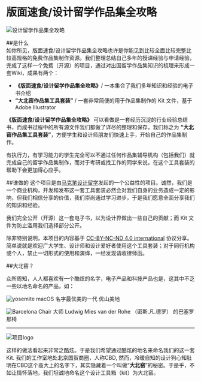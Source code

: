 # 版面速食/设计留学作品集全攻略



![设计留学作品集全攻略](http://kitpic.makebi.net/2021/promo-mc-one.jpg)

##是什么  
如你所见，版面速食/设计留学作品集全攻略也许是你能见到比较全面比较完整比较高规格的免费作品集制作资源。我们整理总结自己多年的授课经验与申请经验，完成了这样一个免费（开源）的项目，通过对出国留学作品集知识的梳理来形成一套Wiki，成果有两个：


* **《版面速食/设计留学作品集全攻略》**/ 一本集合了我们多年知识和经验的电子书介绍
* **“大北窑作品集工具套装”** / 一套非常简便的用于作品集制作的 Kit 文件，基于Adobe Illustrator

**《版面速食/设计留学作品集全攻略》** 可以看做是一套经历沉淀的行业经验总结书，而成书过程中的所有源文件我们都做了详尽的整理和保存，我们称之为 **“大北窑作品集工具套装”**，方便学生和设计师朋友们快速上手，开始自己的作品集制作。



有执行力，有学习能力的学生完全可以不通过任何作品集辅导机构（包括我们）就完成自己的留学作品集制作，而对于考研或找工作的同学来说，在这个工具套装的帮助下会更加得心应手。




##谁做的
这个项目是由[马克笔设计留学](http://www.makebi.net)发起的一个公益性的项目。诚然，我们是一个商业机构，开发和发布这一套工具套装必然会对我们自身的业务造成一定的影响，但我们相信分享的价值，我们崇尚通过学习进步，于是我们愿意全面分享我们的知识和经验。



我们完全公开（开源）这一套电子书，以为设计界做出一些自己的贡献；而 Kit 文件为防止滥用我们选择部分公开。

除非特别说明，本项目的内容基于 [CC-BY-NC-ND 4.0 international](https://creativecommons.org/licenses/by-nc-nd/4.0/) 协议分享。简单说就是欢迎广大学生、设计师和设计爱好者使用这个工具套装；对于同行机构或个人，禁止一切形式的使用和演绎，一经发现请收律师函。





##大北窑？


众所周知，人人都喜欢有一个酷炫的名字，电子产品和科技产品也是，这其中不乏一些以地名命名的产品，如：


![yosemite](http://kitpic.makebi.net/about/y.jpg)
macOS 名字最优美的一代 优山美地

![Barcelona Chair](http://kitpic.makebi.net/about/chair.jpg)
大师 Ludwig Mies van der Rohe （密斯.凡.德罗） 的巴塞罗那椅

---



![项目logo](http://kitpic.makebi.net/logo-v1.jpg)


这样的做法看起来非常之酷炫。于是我们希望通过酷炫的地名来命名我们的这一套Kit. 我们的工作室地处北京国贸商圈，人称CBD, 然而，冷暖自知的设计狗心知肚明在CBD这个高大上的名字下，其实隐藏着一个叫做“**大北窑**”的秘密。于是乎，不如让情怀落地，我们坦诚地命名这个设计工具箱（kit）为大北窑。
